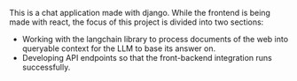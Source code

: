 This is a chat application made with django. While the frontend is being made with react, the focus of this project is divided into two sections:
  
  - Working with the langchain library to process documents of the web into queryable context for the LLM to base its answer on.
  - Developing API endpoints so that the front-backend integration runs successfully.
